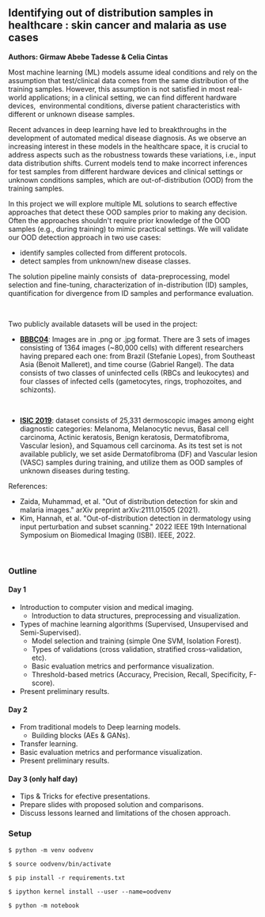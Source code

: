 ## Identifying out of distribution samples in healthcare :  skin cancer and malaria as use cases

**Authors: Girmaw Abebe Tadesse & Celia Cintas**

Most machine learning (ML) models assume ideal conditions and rely on the assumption that test/clinical data comes from the same distribution of the training samples. However, this assumption is not satisfied in most real-world applications; in a clinical setting, we can find different hardware devices,  environmental conditions, diverse patient characteristics with different or unknown disease samples.

Recent advances in deep learning have led to breakthroughs in the development of automated medical disease diagnosis. As we observe an increasing interest in these models in the healthcare space, it is crucial to address aspects such as the robustness towards these variations, i.e., input data distribution shifts. Current models tend to make incorrect inferences for test samples from different hardware devices and clinical settings or unknown conditions samples, which are out-of-distribution (OOD) from the training samples. 

In this project we will explore multiple ML solutions to search effective approaches that detect these OOD samples prior to making any decision.  Often the approaches shouldn't require prior knowledge of the OOD samples (e.g., during training) to mimic practical settings. We will validate our OOD detection approach in two use cases: 
- identify samples collected from different protocols.
- detect samples from unknown/new disease classes.  

The solution pipeline mainly consists of  data-preprocessing, model selection and fine-tuning, characterization of in-distribution (ID) samples, quantification for divergence from ID samples and performance evaluation.

 

Two publicly available datasets will be used in the project:

- [**BBBC04**](https://bbbc.broadinstitute.org/BBBC041): Images are in .png or .jpg format. There are 3 sets of images consisting of 1364 images (~80,000 cells) with different researchers having prepared each one: from Brazil (Stefanie Lopes), from Southeast Asia (Benoit Malleret), and time course (Gabriel Rangel). The data consists of two classes of uninfected cells (RBCs and leukocytes) and four classes of infected cells (gametocytes, rings, trophozoites, and schizonts). 

 

- [**ISIC 2019**](https://challenge.isic-archive.com/data/): dataset consists of 25,331 dermoscopic images among eight diagnostic categories: Melanoma, Melanocytic nevus, Basal cell carcinoma, Actinic keratosis, Benign keratosis, Dermatofibroma, Vascular lesion}, and Squamous cell carcinoma. As its test set is not available publicly, we set aside Dermatofibroma (DF) and Vascular lesion (VASC) samples during training, and utilize them as OOD samples of unknown diseases during testing. 


References:

- Zaida, Muhammad, et al. "Out of distribution detection for skin and malaria images." arXiv preprint arXiv:2111.01505 (2021).
- Kim, Hannah, et al. "Out-of-distribution detection in dermatology using input perturbation and subset scanning." 2022 IEEE 19th International Symposium on Biomedical Imaging (ISBI). IEEE, 2022.

 
### Outline

#### Day 1

 - Introduction to computer vision and medical imaging.
   - Introduction to data structures, preprocessing and visualization.
 - Types of machine learning algorithms (Supervised, Unsupervised and Semi-Supervised).
   - Model selection and training (simple One SVM, Isolation Forest). 
   - Types of validations (cross validation, stratified cross-validation, etc).
   - Basic evaluation metrics and performance visualization.
   - Threshold-based metrics (Accuracy, Precision, Recall, Specificity, F-score).
 - Present preliminary results.

#### Day 2

- From traditional models to Deep learning models.
  - Building blocks (AEs & GANs).
- Transfer learning.
- Basic evaluation metrics and performance visualization.
- Present preliminary results.

#### Day 3 (only half day)

- Tips \& Tricks for efective presentations. 
- Prepare slides with proposed solution and comparisons.
- Discuss lessons learned and limitations of the chosen approach.


### Setup
`$ python -m venv oodvenv`

`$ source oodvenv/bin/activate`

`$ pip install -r requirements.txt`

`$ ipython kernel install --user --name=oodvenv`

`$ python -m notebook`
